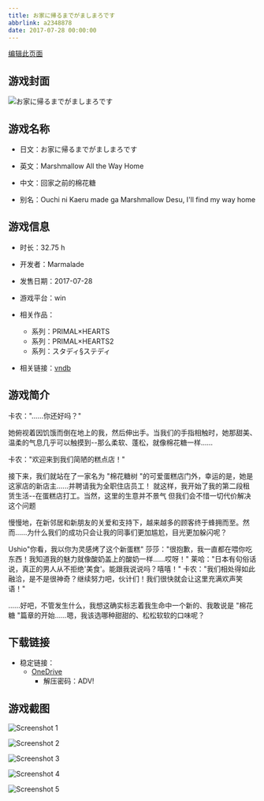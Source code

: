 ```yaml
---
title: お家に帰るまでがましまろです
abbrlink: a2348878
date: 2017-07-28 00:00:00
---
```

[编辑此页面](https://github.com/ACG-3/ADV3-source/blob/main/source/_posts/games/%E3%81%8A%E5%AE%B6%E3%81%AB%E5%B8%B0%E3%82%8B%E3%81%BE%E3%81%A7%E3%81%8C%E3%81%BE%E3%81%97%E3%81%BE%E3%82%8D%E3%81%A7%E3%81%99.md)

## 游戏封面

![お家に帰るまでがましまろです](https://pan.timero.xyz/onedrive/img_lib_001/%E3%81%8A%E5%AE%B6%E3%81%AB%E5%B8%B0%E3%82%8B%E3%81%BE%E3%81%A7%E3%81%8C%E3%81%BE%E3%81%97%E3%81%BE%E3%82%8D%E3%81%A7%E3%81%99_cover.avif)


## 游戏名称

- 日文：お家に帰るまでがましまろです
- 英文：Marshmallow All the Way Home
- 中文：回家之前的棉花糖

- 别名：Ouchi ni Kaeru made ga Marshmallow Desu, I'll find my way home


## 游戏信息

- 时长：32.75 h
- 开发者：Marmalade
- 发售日期：2017-07-28
- 游戏平台：win
- 相关作品：
   - 系列：PRIMAL×HEARTS
   - 系列：PRIMAL×HEARTS2
   - 系列：スタディ§ステディ

- 相关链接：[vndb](https://vndb.org/v20622)


## 游戏简介

卡农："......你还好吗？"

她俯视着因饥饿而倒在地上的我，然后伸出手。当我们的手指相触时，她那甜美、温柔的气息几乎可以触摸到--那么柔软、蓬松，就像棉花糖一样......

卡农："欢迎来到我们简陋的糕点店！"

接下来，我们就站在了一家名为 "棉花糖树 "的可爱蛋糕店门外，幸运的是，她是这家店的新店主......并聘请我为全职住店员工！
就这样，我开始了我的第二段租赁生活--在蛋糕店打工。当然，这里的生意并不景气 但我们会不惜一切代价解决这个问题

慢慢地，在新邻居和新朋友的关爱和支持下，越来越多的顾客终于蜂拥而至。然而......为什么我们的成功只会让我的同事们更加尴尬，目光更加躲闪呢？

Ushio"你看，我以你为灵感烤了这个新蛋糕"
莎莎："很抱歉，我一直都在喂你吃东西！我知道我的魅力就像酸奶盖上的酸奶一样......哎呀！"
莱哈："日本有句俗话说，真正的男人从不拒绝'美食'。能跟我说说吗？嘻嘻！"
卡农："我们相处得如此融洽，是不是很神奇？继续努力吧，伙计们！我们很快就会让这里充满欢声笑语！"

......好吧，不管发生什么，我想这确实标志着我生命中一个新的、我敢说是 "棉花糖 "篇章的开始......嗯，我该选哪种甜甜的、松松软软的口味呢？




## 下载链接

- 稳定链接：
    - [OneDrive](https://pan.timero.xyz/onedrive/adv_lib_001/%E3%81%8A%E5%AE%B6%E3%81%AB%E5%B8%B0%E3%82%8B%E3%81%BE%E3%81%A7%E3%81%8C%E3%81%BE%E3%81%97%E3%81%BE%E3%82%8D%E3%81%A7%E3%81%99)
        - 解压密码：ADV!



## 游戏截图


![Screenshot 1](https://pan.timero.xyz/onedrive/img_lib_001/%E3%81%8A%E5%AE%B6%E3%81%AB%E5%B8%B0%E3%82%8B%E3%81%BE%E3%81%A7%E3%81%8C%E3%81%BE%E3%81%97%E3%81%BE%E3%82%8D%E3%81%A7%E3%81%99_Screenshot_1.avif)

![Screenshot 2](https://pan.timero.xyz/onedrive/img_lib_001/%E3%81%8A%E5%AE%B6%E3%81%AB%E5%B8%B0%E3%82%8B%E3%81%BE%E3%81%A7%E3%81%8C%E3%81%BE%E3%81%97%E3%81%BE%E3%82%8D%E3%81%A7%E3%81%99_Screenshot_2.avif)

![Screenshot 3](https://pan.timero.xyz/onedrive/img_lib_001/%E3%81%8A%E5%AE%B6%E3%81%AB%E5%B8%B0%E3%82%8B%E3%81%BE%E3%81%A7%E3%81%8C%E3%81%BE%E3%81%97%E3%81%BE%E3%82%8D%E3%81%A7%E3%81%99_Screenshot_3.avif)

![Screenshot 4](https://pan.timero.xyz/onedrive/img_lib_001/%E3%81%8A%E5%AE%B6%E3%81%AB%E5%B8%B0%E3%82%8B%E3%81%BE%E3%81%A7%E3%81%8C%E3%81%BE%E3%81%97%E3%81%BE%E3%82%8D%E3%81%A7%E3%81%99_Screenshot_4.avif)

![Screenshot 5](https://pan.timero.xyz/onedrive/img_lib_001/%E3%81%8A%E5%AE%B6%E3%81%AB%E5%B8%B0%E3%82%8B%E3%81%BE%E3%81%A7%E3%81%8C%E3%81%BE%E3%81%97%E3%81%BE%E3%82%8D%E3%81%A7%E3%81%99_Screenshot_5.avif)

